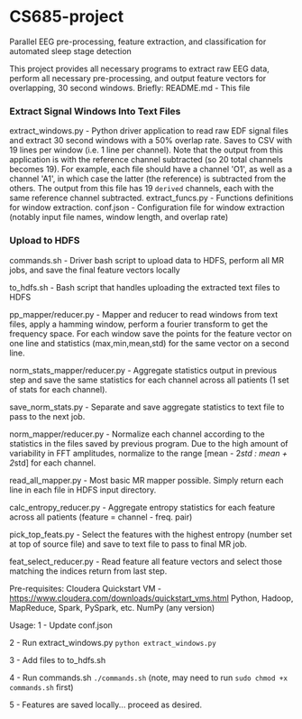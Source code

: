 # CS685-project
Parallel EEG pre-processing, feature extraction, and classification for automated sleep stage detection

This project provides all necessary programs to extract raw EEG data, perform all necessary pre-processing, and output feature vectors for overlapping, 30 second windows. Briefly:
  README.md                 -   This file
  ### Extract Signal Windows Into Text Files
  extract_windows.py        -   Python driver application to read raw EDF signal files and extract 30 second windows with a 50% overlap rate. Saves to CSV with 19 lines per window (i.e. 1 line per channel). Note that the output from this application is with the reference channel subtracted (so 20 total channels becomes 19). For example, each file should have a channel 'O1', as well as a channel 'A1', in which case the latter (the reference) is subtracted from the others. The output from this file has 19 `derived` channels, each with the same reference channel subtracted.
  extract_funcs.py          -   Functions definitions for window extraction.
  conf.json                 -   Configuration file for window extraction (notably input file names, window length, and overlap rate)
  
  ### Upload to HDFS
  commands.sh               -   Driver bash script to upload data to HDFS, perform all MR jobs, and save the final feature vectors locally
  
  to_hdfs.sh                -   Bash script that handles uploading the extracted text files to HDFS
  
  pp_mapper/reducer.py      -   Mapper and reducer to read windows from text files, apply a hamming window, perform a fourier transform to get the frequency space. For each window save the points for the feature vector on one line and statistics (max,min,mean,std) for the same vector on a second line.
  
  norm_stats_mapper/reducer.py  - Aggregate statistics output in previous step and save the same statistics for each channel across all patients (1 set of stats for each channel).
  
  save_norm_stats.py        -   Separate and save aggregate statistics to text file to pass to the next job.
  
  norm_mapper/reducer.py    -   Normalize each channel according to the statistics in the files saved by previous program. Due to the high amount of variability in FFT amplitudes, normalize to the range [mean - 2*std : mean + 2*std] for each channel.
  
  read_all_mapper.py        -   Most basic MR mapper possible. Simply return each line in each file in HDFS input directory.
  
  calc_entropy_reducer.py   -   Aggregate entropy statistics for each feature across all patients (feature = channel - freq. pair)
  
  pick_top_feats.py         -   Select the features with the highest entropy (number set at top of source file) and save to text file to pass to final MR job.
  
  feat_select_reducer.py    -   Read feature all feature vectors and select those matching the indices return from last step.
  
 Pre-requisites:
  Cloudera Quickstart VM - https://www.cloudera.com/downloads/quickstart_vms.html
    Python, Hadoop, MapReduce, Spark, PySpark, etc.
  NumPy (any version)
  
  Usage:
1 - Update conf.json

2 - Run extract_windows.py
  `python extract_windows.py`

3 - Add files to to_hdfs.sh

4 - Run commands.sh
  `./commands.sh`     (note, may need to run `sudo chmod +x commands.sh` first)

5 - Features are saved locally... proceed as desired.
  
